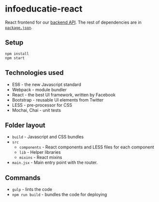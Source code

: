 # infoeducatie-react

React frontend for our [backend API](https://github.com/infoeducatie/infoeducatie-api).
The rest of dependencies are in [`package.json`](https://github.com/infoeducatie/infoeducatie-react/blob/master/package.json).

## Setup

```
npm install
npm start
```

## Technologies used

- ES6 - the new Javascript standard
- Webpack - module bundler
- React - the best UI framework, written by Facebook
- Bootstrap - reusable UI elements from Twitter
- LESS - pre-processor for CSS
- Mochai, Chai - unit tests

## Folder layout

- `build` - Javascript and CSS bundles
- `src`
  - `components` - React components and LESS files for each component
  - `lib` - Helper libraries
  - `mixins` - React mixins
- `main.jsx` - Main entry point with the router.

## Commands

- `gulp` - lints the code
- `npm run build` - bundles the code for deploying
